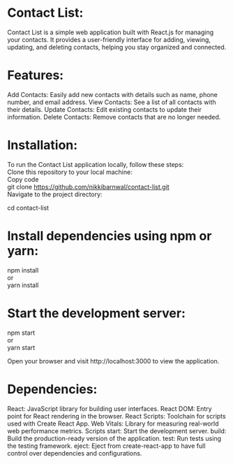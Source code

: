 # Contact List:  
Contact List is a simple web application built with React.js for managing your contacts. It provides a user-friendly interface for adding, viewing, updating, and deleting contacts, helping you stay organized and connected.

# Features:    
Add Contacts: Easily add new contacts with details such as name, phone number, and email address.
View Contacts: See a list of all contacts with their details.
Update Contacts: Edit existing contacts to update their information.
Delete Contacts: Remove contacts that are no longer needed.

# Installation:    
To run the Contact List application locally, follow these steps:  
Clone this repository to your local machine:  
Copy code  
git clone https://github.com/nikkibarnwal/contact-list.git  
Navigate to the project directory:  

cd contact-list  
# Install dependencies using npm or yarn:  
npm install  
or  
yarn install  
# Start the development server:  
npm start  
or  
yarn start  

Open your browser and visit http://localhost:3000 to view the application.
# Dependencies:  

React: JavaScript library for building user interfaces.
React DOM: Entry point for React rendering in the browser.
React Scripts: Toolchain for scripts used with Create React App.
Web Vitals: Library for measuring real-world web performance metrics.
Scripts
start: Start the development server.
build: Build the production-ready version of the application.
test: Run tests using the testing framework.
eject: Eject from create-react-app to have full control over dependencies and configurations.

